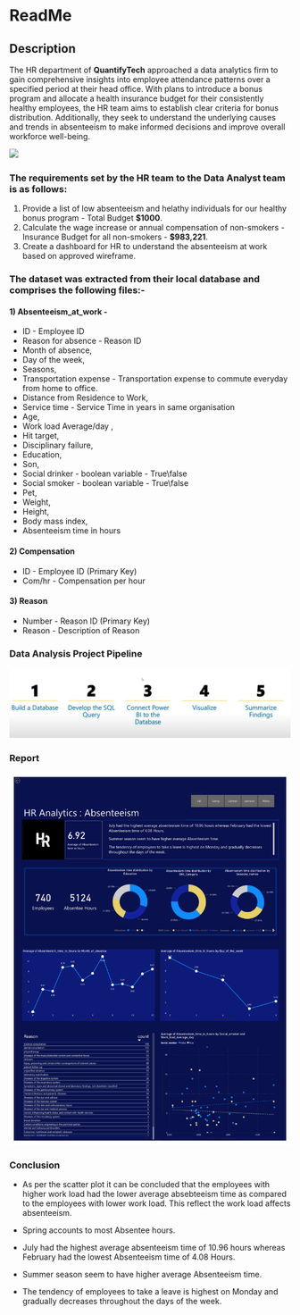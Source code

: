 # ReadMe
## Description

The HR department of **QuantifyTech** approached a data analytics firm to gain comprehensive insights into employee attendance patterns over a specified period at their 
head office. With plans to introduce a bonus program and allocate a health insurance budget for their consistently healthy employees, the HR team aims to establish 
clear criteria for bonus distribution. Additionally, they seek to understand the underlying causes and trends in absenteeism to make informed decisions and improve 
overall workforce well-being.

![](https://www.shutterstock.com/image-vector/vector-illustration-people-working-office-600nw-251290072.jpg)



### The requirements set by the HR team to the Data Analyst team is as follows:
1) Provide a list of low absenteeism and helathy individuals for our healthy bonus program - Total Budget **$1000**.
2) Calculate the wage increase or annual compensation of non-smokers - Insurance Budget for all non-smokers - **$983,221**.
3) Create a dashboard for HR to understand the absenteeism at work based on approved wireframe.
   

   

### The dataset was extracted from their local database and comprises the following files:-
#### 1) Absenteeism_at_work - 
+ ID - Employee ID
+ Reason for absence - Reason ID
+ Month of absence,
+ Day of the week,
+ Seasons,
+ Transportation expense - Transportation expense to commute everyday from home to office.
+ Distance from Residence to Work,
+ Service time - Service Time in years in same organisation
+ Age,
+ Work load Average/day ,
+ Hit target,
+ Disciplinary failure,
+ Education,
+ Son,
+ Social drinker - boolean variable - True\false
+ Social smoker - boolean variable - True\false
+ Pet,
+ Weight,
+ Height,
+ Body mass index,
+ Absenteeism time in hours

#### 2) Compensation 
+ ID - Employee ID (Primary Key)
+ Com/hr - Compensation per hour

#### 3) Reason
+ Number - Reason ID (Primary Key)
+ Reason - Description of Reason
  



### Data Analysis Project Pipeline

![](https://github.com/AnujguptaAI/Portfolio-Projects/blob/main/HR%20Analytics/Screenshot%202024-05-15%20234140%20copy.png)


### Report

![](https://github.com/AnujguptaAI/Portfolio-Projects/blob/main/HR%20Analytics/HR%20Analytics%20Dashborad%20corrected_page-0001.jpg)


### Conclusion
+ As per the scatter plot it can be concluded that the employees with higher work load had the lower average absebteeism time as compared to the employees with lower work load. This reflect the work load affects absenteeism.

+ Spring accounts to most Absentee hours.
  
+ July had the highest average absenteeism time of 10.96 hours whereas February had the lowest Absenteeism time of 4.08 Hours.

+ Summer season seem to have higher average Absenteeism time.

+ The tendency of employees to take a leave is highest on Monday and gradually decreases throughout the days of the week.
 
